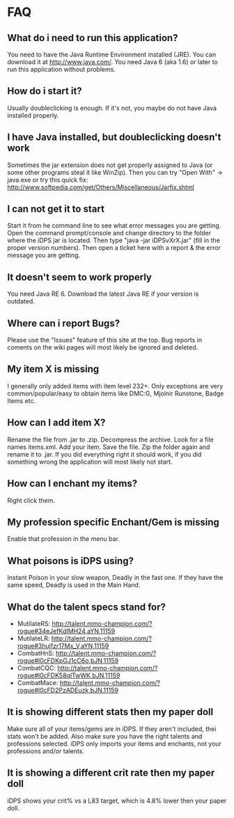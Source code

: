 # FAQ #

## What do i need to run this application? ##

You need to have the Java Runtime Environment installed (JRE). You can download it at http://www.java.com/. You need Java 6 (aka 1.6) or later to run this application without problems.


## How do i start it? ##

Usually doubleclicking is enough. If it's not, you maybe do not have Java installed properly.


## I have Java installed, but doubleclicking doesn't work ##

Sometimes the jar extension does not get properly assigned to Java (or some other programs steal it like WinZip). Then you can try "Open With" -> java.exe or try this quick fix:
http://www.softpedia.com/get/Others/Miscellaneous/Jarfix.shtml


## I can not get it to start ##

Start it from he command line to see what error messages you are getting. Open the command prompt/console and change directory to the folder where the iDPS jar is located. Then type "java -jar iDPSvXrX.jar" (fill in the proper version numbers). Then open a ticket here with a report & the error message you are getting.


## It doesn't seem to work properly ##

You need Java RE 6. Download the latest Java RE if your version is outdated.


## Where can i report Bugs? ##

Please use the "Issues" feature of this site at the top. Bug reports in coments on the wiki pages will most likely be ignored and deleted.


## My item X is missing ##

I generally only added items with item level 232+. Only exceptions are very common/popular/easy to obtain items like DMC:G, Mjolnir Runstone, Badge Items etc.


## How can I add item X? ##

Rename the file from .jar to .zip. Decompress the archive. Look for a file names items.xml. Add your item. Save the file. Zip the folder again and rename it to .jar. If you did everything right it should work, if you did something wrong the application will most likely not start.


## How can I enchant my items? ##

Right click them.


## My profession specific Enchant/Gem is missing ##

Enable that profession in the menu bar.


## What poisons is iDPS using? ##

Instant Poison in your slow weapon, Deadly in the fast one. If they have the same speed, Deadly is used in the Main Hand.


## What do the talent specs stand for? ##

  * MutilateRS: http://talent.mmo-champion.com/?rogue#34eJefKdIMH24,aYN,11159
  * MutilateLR: http://talent.mmo-champion.com/?rogue#3hujfzr17Mx_V,aYN,11159
  * CombatHnS: http://talent.mmo-champion.com/?rogue#l0cFDKpGJ1cC6o,bJN,11159
  * CombatCQC: http://talent.mmo-champion.com/?rogue#l0cFDK58qlTwWK,bJN,11159
  * CombatMace: http://talent.mmo-champion.com/?rogue#l0cFD2PzADEuzk,bJN,11159


## It is showing different stats then my paper doll ##

Make sure all of your items/gems are in iDPS. If they aren't included, thei stats won't be added. Also make sure you have the right talents and professions selected. iDPS only imports your items and enchants, not your professions and/or talents.


## It is showing a different crit rate then my paper doll ##

iDPS shows your crit% vs a L83 target, which is 4.8% lower then your paper doll.